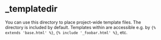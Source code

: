 # _templatedir

You can use this directory to place project-wide template files. The 
directory is included by default. Templates within are accessible e.g. by 
``{% extends 'base.html' %}``, ``{% include '_foobar.html' %}``, etc.
